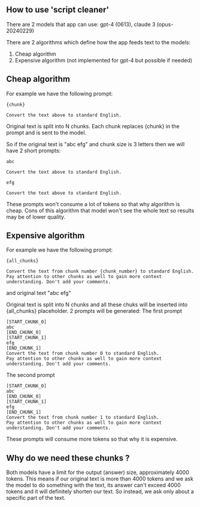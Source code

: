 ## How to use 'script cleaner'

There are 2 models that app can use: gpt-4 (0613), claude 3 (opus-20240229)

There are 2 algorithms which define how the app feeds text to the models:
1. Cheap algorithm
2. Expensive algorithm (not implemented for gpt-4 but possible if needed)


## Cheap algorithm

For example we have the following prompt:
```
{chunk}

Convert the text above to standard English.
```

Original text is split into N chunks. 
Each chunk replaces {chunk} in the prompt and is sent to the model.

So if the original text is "abc efg" and chunk size is 3 letters then we will have 2 short prompts:

```
abc

Convert the text above to standard English.
```

```
efg

Convert the text above to standard English.
```

These prompts won't consume a lot of tokens so that why algorithm is cheap. 
Cons of this algorithm that model won't see the whole text so results may be of lower quality.

## Expensive algorithm
For example we have the following prompt:
```
{all_chunks}

Convert the text from chunk number {chunk_number} to standard English. 
Pay attention to other chunks as well to gain more context understanding. Don't add your comments.
```

and original text "abc efg"

Original text is split into N chunks and all these chuks will be inserted into {all_chunks} placeholder.
2 prompts will be generated:
The first prompt
```
[START_CHUNK_0]
abc
[END_CHUNK_0]
[START_CHUNK_1]
efg
[END_CHUNK_1]
Convert the text from chunk number 0 to standard English. 
Pay attention to other chunks as well to gain more context understanding. Don't add your comments.
```

The second prompt
```
[START_CHUNK_0]
abc
[END_CHUNK_0]
[START_CHUNK_1]
efg
[END_CHUNK_1]
Convert the text from chunk number 1 to standard English. 
Pay attention to other chunks as well to gain more context understanding. Don't add your comments.
```

These prompts will consume more tokens so that why it is expensive.

## Why do we need these chunks ?

Both models have a limit for the output (answer) size, approximately 4000 tokens. This means if our original
text is more than 4000 tokens and we ask the model to do something with the text,
its answer can't exceed 4000 tokens and it will definitely shorten our text. So instead,
we ask only about a specific part of the text.